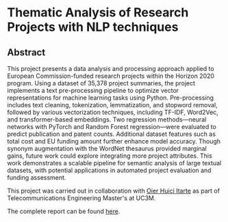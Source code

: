 # Thematic Analysis of Research Projects with NLP techniques

## Abstract

This project presents a data analysis and processing approach applied to European Commission-funded research projects within the Horizon 2020 program. Using a dataset of 35,378 project summaries, the project implements a text pre-processing pipeline to optimize vector representations for machine learning tasks using Python. Pre-processing includes text cleaning, tokenization, lemmatization, and stopword removal, followed by various vectorization techniques, including TF-IDF, Word2Vec, and transformer-based embeddings. Two regression methods—neural networks with PyTorch and Random Forest regression—were evaluated to predict publication and patent counts. Additional dataset features such as total cost and EU funding amount further enhance model accuracy. Though synonym augmentation with the WordNet thesaurus provided marginal gains, future work could explore integrating more project attributes. This work demonstrates a scalable pipeline for semantic analysis of large textual datasets, with potential applications in automated project evaluation and funding assessment.

This project was carried out in collaboration with [Oier Huici Itarte](https://oierhuici.github.io/) as part of Telecommunications Engineering Master's at UC3M.

The complete report can be found [here](https://edgomezg.github.io/assets/pdf/Analysis_NLP.pdf).